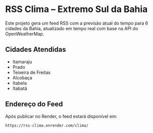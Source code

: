# RSS Clima – Extremo Sul da Bahia

Este projeto gera um feed RSS com a previsão atual do tempo para 6 cidades da Bahia, atualizado em tempo real com base na API do OpenWeatherMap.

## Cidades Atendidas

- Itamaraju
- Prado
- Teixeira de Freitas
- Alcobaça
- Itabela
- Itabatã

## Endereço do Feed

Após publicar no Render, o feed estará disponível em:

```
https://rss-clima.onrender.com/clima/
```

